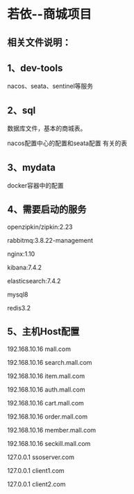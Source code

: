 # 若依--商城项目

## 相关文件说明：

## 1、dev-tools

nacos、seata、sentinel等服务

## 2、sql

数据库文件，基本的商城表。

nacos配置中心的配置和seata配置 有关的表

## 3、mydata

docker容器中的配置

## 4、需要启动的服务

openzipkin/zipkin:2.23

rabbitmq:3.8.22-management

nginx:1.10

kibana:7.4.2

elasticsearch:7.4.2

mysql8

redis3.2

## 5、主机Host配置
192.168.10.16 mall.com

192.168.10.16 search.mall.com

192.168.10.16 item.mall.com

192.168.10.16 auth.mall.com

192.168.10.16 cart.mall.com

192.168.10.16 order.mall.com

192.168.10.16 member.mall.com

192.168.10.16 seckill.mall.com



127.0.0.1 ssoserver.com

127.0.0.1 client1.com

127.0.0.1 client2.com


